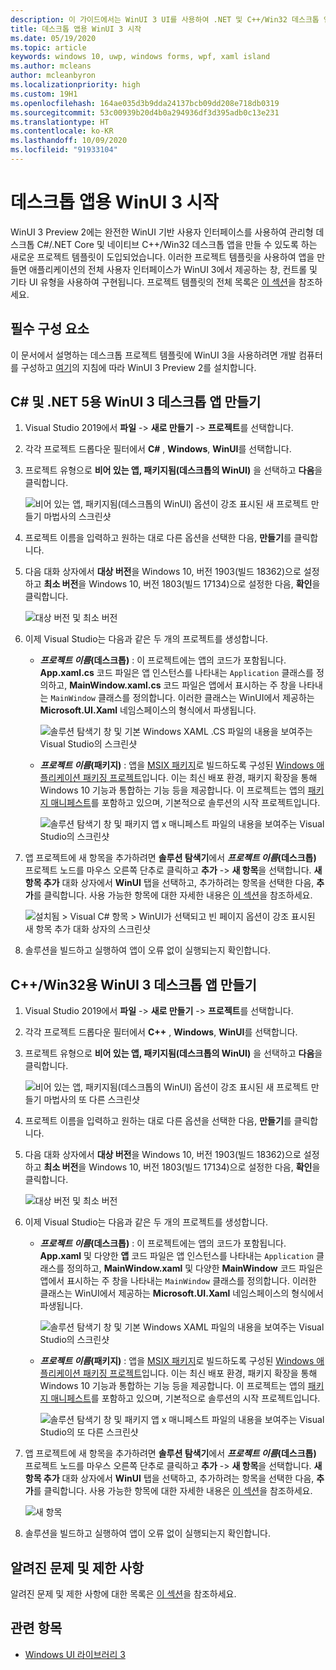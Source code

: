 ```yaml
---
description: 이 가이드에서는 WinUI 3 UI를 사용하여 .NET 및 C++/Win32 데스크톱 앱 만들기를 시작하는 방법을 보여줍니다.
title: 데스크톱 앱용 WinUI 3 시작
ms.date: 05/19/2020
ms.topic: article
keywords: windows 10, uwp, windows forms, wpf, xaml island
ms.author: mcleans
author: mcleanbyron
ms.localizationpriority: high
ms.custom: 19H1
ms.openlocfilehash: 164ae035d3b9dda24137bcb09dd208e718db0319
ms.sourcegitcommit: 53c00939b20d4b0a294936df3d395adb0c13e231
ms.translationtype: HT
ms.contentlocale: ko-KR
ms.lasthandoff: 10/09/2020
ms.locfileid: "91933104"
---
```

# <a name="get-started-with-winui-3-for-desktop-apps"></a>데스크톱 앱용 WinUI 3 시작

WinUI 3 Preview 2에는 완전한 WinUI 기반 사용자 인터페이스를 사용하여 관리형 데스크톱 C#/.NET Core 및 네이티브 C++/Win32 데스크톱 앱을 만들 수 있도록 하는 새로운 프로젝트 템플릿이 도입되었습니다. 이러한 프로젝트 템플릿을 사용하여 앱을 만들면 애플리케이션의 전체 사용자 인터페이스가 WinUI 3에서 제공하는 창, 컨트롤 및 기타 UI 유형을 사용하여 구현됩니다. 프로젝트 템플릿의 전체 목록은 [이 섹션](index.md#project-templates-for-winui-3)을 참조하세요.

## <a name="prerequisites"></a>필수 구성 요소

이 문서에서 설명하는 데스크톱 프로젝트 템플릿에 WinUI 3을 사용하려면 개발 컴퓨터를 구성하고 [여기](index.md#install-winui-3-preview-2)의 지침에 따라 WinUI 3 Preview 2를 설치합니다.

## <a name="create-a-winui-3-desktop-app-for-c-and-net-5"></a>C# 및 .NET 5용 WinUI 3 데스크톱 앱 만들기

1. Visual Studio 2019에서 **파일** -> **새로 만들기** -> **프로젝트**를 선택합니다.

2. 각각 프로젝트 드롭다운 필터에서 **C#** , **Windows**, **WinUI**를 선택합니다.

3. 프로젝트 유형으로 **비어 있는 앱, 패키지됨(데스크톱의 WinUI)** 을 선택하고 **다음**을 클릭합니다.

    ![비어 있는 앱, 패키지됨(데스크톱의 WinUI) 옵션이 강조 표시된 새 프로젝트 만들기 마법사의 스크린샷](images/WinUI-csharp-newproject.png)

4. 프로젝트 이름을 입력하고 원하는 대로 다른 옵션을 선택한 다음, **만들기**를 클릭합니다.

5. 다음 대화 상자에서 **대상 버전**을 Windows 10, 버전 1903(빌드 18362)으로 설정하고 **최소 버전**을 Windows 10, 버전 1803(빌드 17134)으로 설정한 다음, **확인**을 클릭합니다.

    ![대상 버전 및 최소 버전](images/WinUI-min-target-version.png)

6. 이제 Visual Studio는 다음과 같은 두 개의 프로젝트를 생성합니다.

    * ***프로젝트 이름*(데스크톱)** : 이 프로젝트에는 앱의 코드가 포함됩니다. **App.xaml.cs** 코드 파일은 앱 인스턴스를 나타내는 `Application` 클래스를 정의하고, **MainWindow.xaml.cs** 코드 파일은 앱에서 표시하는 주 창을 나타내는 `MainWindow` 클래스를 정의합니다. 이러한 클래스는 WinUI에서 제공하는 **Microsoft.UI.Xaml** 네임스페이스의 형식에서 파생됩니다.

        ![솔루션 탐색기 창 및 기본 Windows XAML .CS 파일의 내용을 보여주는 Visual Studio의 스크린샷](images/WinUI-csharp-appproject.png)

    * ***프로젝트 이름*(패키지)** : 앱을 [MSIX 패키지](/windows/msix/overview)로 빌드하도록 구성된 [Windows 애플리케이션 패키징 프로젝트](/windows/msix/desktop/desktop-to-uwp-packaging-dot-net)입니다. 이는 최신 배포 환경, 패키지 확장을 통해 Windows 10 기능과 통합하는 기능 등을 제공합니다. 이 프로젝트는 앱의 [패키지 매니페스트](/uwp/schemas/appxpackage/uapmanifestschema/schema-root)를 포함하고 있으며, 기본적으로 솔루션의 시작 프로젝트입니다.

        ![솔루션 탐색기 창 및 패키지 앱 x 매니페스트 파일의 내용을 보여주는 Visual Studio의 스크린샷](images/WinUI-csharp-packageproject.png)

7. 앱 프로젝트에 새 항목을 추가하려면 **솔루션 탐색기**에서 ***프로젝트 이름*(데스크톱)** 프로젝트 노드를 마우스 오른쪽 단추로 클릭하고 **추가** -> **새 항목**을 선택합니다. **새 항목 추가** 대화 상자에서 **WinUI** 탭을 선택하고, 추가하려는 항목을 선택한 다음, **추가**를 클릭합니다. 사용 가능한 항목에 대한 자세한 내용은 [이 섹션](index.md#item-templates-for-winui-3)을 참조하세요.

    ![설치됨 > Visual C# 항목 > WinUI가 선택되고 빈 페이지 옵션이 강조 표시된 새 항목 추가 대화 상자의 스크린샷](images/WinUI-csharp-newitem.png)

8. 솔루션을 빌드하고 실행하여 앱이 오류 없이 실행되는지 확인합니다.

## <a name="create-a-winui-3-desktop-app-for-cwin32"></a>C++/Win32용 WinUI 3 데스크톱 앱 만들기

1. Visual Studio 2019에서 **파일** -> **새로 만들기** -> **프로젝트**를 선택합니다.

2. 각각 프로젝트 드롭다운 필터에서 **C++** , **Windows**, **WinUI**를 선택합니다.

3. 프로젝트 유형으로 **비어 있는 앱, 패키지됨(데스크톱의 WinUI)** 을 선택하고 **다음**을 클릭합니다.

    ![비어 있는 앱, 패키지됨(데스크톱의 WinUI) 옵션이 강조 표시된 새 프로젝트 만들기 마법사의 또 다른 스크린샷](images/WinUI-cpp-newproject.png)

4. 프로젝트 이름을 입력하고 원하는 대로 다른 옵션을 선택한 다음, **만들기**를 클릭합니다.

5. 다음 대화 상자에서 **대상 버전**을 Windows 10, 버전 1903(빌드 18362)으로 설정하고 **최소 버전**을 Windows 10, 버전 1803(빌드 17134)으로 설정한 다음, **확인**을 클릭합니다.

    ![대상 버전 및 최소 버전](images/WinUI-min-target-version.png)

6. 이제 Visual Studio는 다음과 같은 두 개의 프로젝트를 생성합니다.

    * ***프로젝트 이름*(데스크톱)** : 이 프로젝트에는 앱의 코드가 포함됩니다. **App.xaml** 및 다양한 **앱** 코드 파일은 앱 인스턴스를 나타내는 `Application` 클래스를 정의하고, **MainWindow.xaml** 및 다양한 **MainWindow** 코드 파일은 앱에서 표시하는 주 창을 나타내는 `MainWindow` 클래스를 정의합니다. 이러한 클래스는 WinUI에서 제공하는 **Microsoft.UI.Xaml** 네임스페이스의 형식에서 파생됩니다.

        ![솔루션 탐색기 창 및 기본 Windows XAML 파일의 내용을 보여주는 Visual Studio의 스크린샷](images/WinUI-cpp-appproject.png)

    * ***프로젝트 이름*(패키지)** : 앱을 [MSIX 패키지](/windows/msix/overview)로 빌드하도록 구성된 [Windows 애플리케이션 패키징 프로젝트](/windows/msix/desktop/desktop-to-uwp-packaging-dot-net)입니다. 이는 최신 배포 환경, 패키지 확장을 통해 Windows 10 기능과 통합하는 기능 등을 제공합니다. 이 프로젝트는 앱의 [패키지 매니페스트](/uwp/schemas/appxpackage/uapmanifestschema/schema-root)를 포함하고 있으며, 기본적으로 솔루션의 시작 프로젝트입니다.

        ![솔루션 탐색기 창 및 패키지 앱 x 매니페스트 파일의 내용을 보여주는 Visual Studio의 또 다른 스크린샷](images/WinUI-cpp-packageproject.png)

7. 앱 프로젝트에 새 항목을 추가하려면 **솔루션 탐색기**에서 ***프로젝트 이름*(데스크톱)** 프로젝트 노드를 마우스 오른쪽 단추로 클릭하고 **추가** -> **새 항목**을 선택합니다. **새 항목 추가** 대화 상자에서 **WinUI** 탭을 선택하고, 추가하려는 항목을 선택한 다음, **추가**를 클릭합니다. 사용 가능한 항목에 대한 자세한 내용은 [이 섹션](index.md#item-templates-for-winui-3)을 참조하세요.

    ![새 항목](images/WinUI-cpp-newitem.png)

8. 솔루션을 빌드하고 실행하여 앱이 오류 없이 실행되는지 확인합니다.

## <a name="known-issues-and-limitations"></a>알려진 문제 및 제한 사항

알려진 문제 및 제한 사항에 대한 목록은 [이 섹션](index.md#preview-2-limitations-and-known-issues)을 참조하세요.

## <a name="related-topics"></a>관련 항목

* [Windows UI 라이브러리 3](index.md)